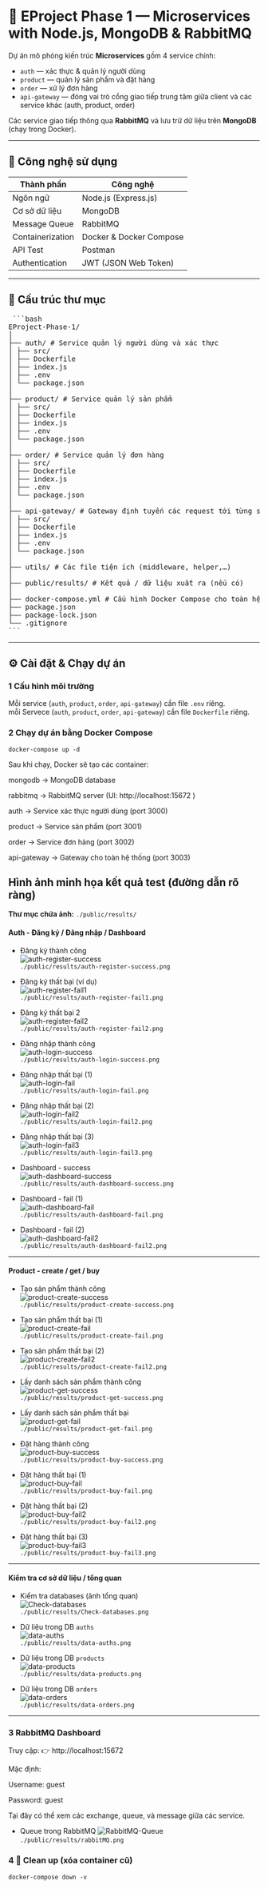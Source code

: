 # 🧩 EProject Phase 1 — Microservices with Node.js, MongoDB & RabbitMQ

Dự án mô phỏng kiến trúc **Microservices** gồm 4 service chính:  
- `auth` — xác thực & quản lý người dùng  
- `product` — quản lý sản phẩm và đặt hàng  
- `order` — xử lý đơn hàng
- `api-gateway` — đóng vai trò cổng giao tiếp trung tâm giữa client và các service khác (auth, product, order)
  
Các service giao tiếp thông qua **RabbitMQ** và lưu trữ dữ liệu trên **MongoDB** (chạy trong Docker).

---

## 🚀 Công nghệ sử dụng

| Thành phần | Công nghệ |
|-------------|------------|
| Ngôn ngữ | Node.js (Express.js) |
| Cơ sở dữ liệu | MongoDB |
| Message Queue | RabbitMQ |
| Containerization | Docker & Docker Compose |
| API Test | Postman |
| Authentication | JWT (JSON Web Token) |

---

## 🧱 Cấu trúc thư mục
<pre> ```bash
EProject-Phase-1/
│
├── auth/ # Service quản lý người dùng và xác thực
│ ├── src/
│ ├── Dockerfile
│ ├── index.js
│ ├── .env
│ └── package.json
│
├── product/ # Service quản lý sản phẩm
│ ├── src/
│ ├── Dockerfile
│ ├── index.js
│ ├── .env
│ └── package.json
│
├── order/ # Service quản lý đơn hàng
│ ├── src/
│ ├── Dockerfile
│ ├── index.js
│ ├── .env
│ └── package.json
│
├── api-gateway/ # Gateway định tuyến các request tới từng service
│ ├── src/
│ ├── Dockerfile
│ ├── index.js
│ ├── .env
│ └── package.json
│
├── utils/ # Các file tiện ích (middleware, helper,…)
│
├── public/results/ # Kết quả / dữ liệu xuất ra (nếu có)
│
├── docker-compose.yml # Cấu hình Docker Compose cho toàn hệ thống
├── package.json
├── package-lock.json
└── .gitignore
``` </pre>

---

## ⚙️ Cài đặt & Chạy dự án

### 1️ Cấu hình môi trường

Mỗi service (`auth`, `product`, `order`, `api-gateway`) cần file `.env` riêng.  
mỗi Servece (`auth`, `product`, `order`, `api-gateway`) cần file `Dockerfile` riêng.

### 2️ Chạy dự án bằng Docker Compose

`docker-compose up -d`

Sau khi chạy, Docker sẽ tạo các container:

mongodb → MongoDB database

rabbitmq → RabbitMQ server (UI: http://localhost:15672
)

auth → Service xác thực người dùng (port 3000)

product → Service sản phẩm (port 3001)

order → Service đơn hàng (port 3002)

api-gateway → Gateway cho toàn hệ thống (port 3003)
## Hình ảnh minh họa kết quả test (đường dẫn rõ ràng)

**Thư mục chứa ảnh:** `./public/results/`

#### Auth - Đăng ký / Đăng nhập / Dashboard
- Đăng ký thành công  
  ![auth-register-success](./public/results/auth-register-success.png)  
  `./public/results/auth-register-success.png`

- Đăng ký thất bại (ví dụ)  
  ![auth-register-fail1](./public/results/auth-register-fail1.png)  
  `./public/results/auth-register-fail1.png`

- Đăng ký thất bại 2  
  ![auth-register-fail2](./public/results/auth-register-fail2.png)  
  `./public/results/auth-register-fail2.png`

- Đăng nhập thành công  
  ![auth-login-success](./public/results/auth-login-success.png)  
  `./public/results/auth-login-success.png`

- Đăng nhập thất bại (1)  
  ![auth-login-fail](./public/results/auth-login-fail.png)  
  `./public/results/auth-login-fail.png`

- Đăng nhập thất bại (2)  
  ![auth-login-fail2](./public/results/auth-login-fail2.png)  
  `./public/results/auth-login-fail2.png`

- Đăng nhập thất bại (3)  
  ![auth-login-fail3](./public/results/auth-login-fail3.png)  
  `./public/results/auth-login-fail3.png`

- Dashboard - success  
  ![auth-dashboard-success](./public/results/auth-dashboard-success.png)  
  `./public/results/auth-dashboard-success.png`

- Dashboard - fail (1)  
  ![auth-dashboard-fail](./public/results/auth-dashboard-fail.png)  
  `./public/results/auth-dashboard-fail.png`

- Dashboard - fail (2)  
  ![auth-dashboard-fail2](./public/results/auth-dashboard-fail2.png)  
  `./public/results/auth-dashboard-fail2.png`

---

#### Product - create / get / buy
- Tạo sản phẩm thành công  
  ![product-create-success](./public/results/product-create-success.png)  
  `./public/results/product-create-success.png`

- Tạo sản phẩm thất bại (1)  
  ![product-create-fail](./public/results/product-create-fail.png)  
  `./public/results/product-create-fail.png`

- Tạo sản phẩm thất bại (2)  
  ![product-create-fail2](./public/results/product-create-fail2.png)  
  `./public/results/product-create-fail2.png`

- Lấy danh sách sản phẩm thành công  
  ![product-get-success](./public/results/product-get-success.png)  
  `./public/results/product-get-success.png`

- Lấy danh sách sản phẩm thất bại  
  ![product-get-fail](./public/results/product-get-fail.png)  
  `./public/results/product-get-fail.png`

- Đặt hàng thành công  
  ![product-buy-success](./public/results/product-buy-success.png)  
  `./public/results/product-buy-success.png`

- Đặt hàng thất bại (1)  
  ![product-buy-fail](./public/results/product-buy-fail.png)  
  `./public/results/product-buy-fail.png`

- Đặt hàng thất bại (2)  
  ![product-buy-fail2](./public/results/product-buy-fail2.png)  
  `./public/results/product-buy-fail2.png`

- Đặt hàng thất bại (3)  
  ![product-buy-fail3](./public/results/product-buy-fail3.png)  
  `./public/results/product-buy-fail3.png`

---

#### Kiểm tra cơ sở dữ liệu / tổng quan
- Kiểm tra databases (ảnh tổng quan)  
  ![Check-databases](./public/results/Check-databases.png)  
  `./public/results/Check-databases.png`

- Dữ liệu trong DB `auths`  
  ![data-auths](./public/results/data-auths.png)  
  `./public/results/data-auths.png`

- Dữ liệu trong DB `products`  
  ![data-products](./public/results/data-products.png)  
  `./public/results/data-products.png`

- Dữ liệu trong DB `orders`  
  ![data-orders](./public/results/data-orders.png)  
  `./public/results/data-orders.png`

---

### 3 RabbitMQ Dashboard

Truy cập:
👉 http://localhost:15672

Mặc định:

Username: guest

Password: guest

Tại đây có thể xem các exchange, queue, và message giữa các service.
- Queue trong RabbitMQ 
  ![RabbitMQ-Queue](./public/results/rabbitMQ.png)  
  `./public/results/rabbitMQ.png`

### 4 🧹 Clean up (xóa container cũ)
`docker-compose down -v`
